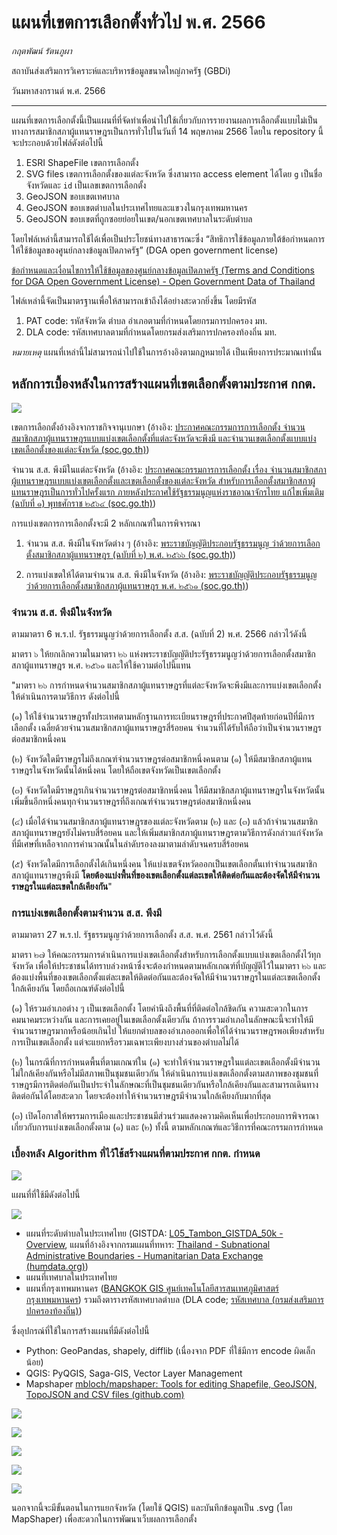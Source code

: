 # แผนที่เขตการเลือกตั้งทั่วไป พ.ศ. 2566

*กฤตพัฒน์ รัตนภูผา*

สถาบันส่งเสริมการวิเคราะห์และบริหารข้อมูลขนาดใหญ่ภาครัฐ (GBDi)

วันมหาสงกรานต์ พ.ศ. 2566

---

แผนที่เขตการเลือกตั้งนี้เป็นแผนที่ที่จัดทำเพื่อนำไปใช้เกี่ยวกับการรายงานผลการเลือกตั้งแบบไม่เป็นทางการสมาชิกสภาผู้แทนราษฎรเป็นการทั่วไปในวันที่ 14 พฤษภาคม 2566 โดยใน repository นี้จะประกอบด้วยไฟล์ดังต่อไปนี้

1. ESRI ShapeFile เขตการเลือกตั้ง
2. SVG files เขตการเลือกตั้งของแต่ละจังหวัด ซึ่งสามารถ access element ได้โดย `g` เป็นชื่อจังหวัดและ `id` เป็นเลขเขตการเลือกตั้ง
3. GeoJSON ขอบเขตเทศบาล
4. GeoJSON ขอบเขตตำบลในประเทศไทยและแขวงในกรุงเทพมหานคร
5. GeoJSON ขอบเขตที่ถูกซอยย่อยในเขต/นอกเขตเทศบาลในระดับตำบล

โดยไฟล์เหล่านี้สามารถใช้ได้เพื่อเป็นประโยชน์ทางสาธารณะซึ่ง “สิทธิการใช้ข้อมูลภายใต้ข้อกำหนดการให้ใช้ข้อมูลของศูนย์กลางข้อมูลเปิดภาครัฐ” (DGA open government license)

[ข้อกำหนดและเงื่อนไขการให้ใช้ข้อมูลของศูนย์กลางข้อมูลเปิดภาครัฐ (Terms and Conditions for DGA Open Government License) - Open Government Data of Thailand](https://data.go.th/pages/dga-open-government-license)

ไฟล์เหล่านี้จัดเป็นมาตรฐานเพื่อให้สามารถเข้าถึงได้อย่างสะดวกยิ่งขึ้น โดยมีรหัส

1. PAT code: รหัสจังหวัด ตำบล อำเภอตามที่กำหนดโดยกรมการปกครอง มท.
2. DLA code: รหัสเทศบาลตามที่กำหนดโดยกรมส่งเสริมการปกครองท้องถิ่น มท.

*หมายเหตุ* แผนที่เหล่านี้ไม่สามารถนำไปใช้ในการอ้างอิงตามกฎหมายได้ เป็นเพียงการประมาณเท่านั้น

## หลักการเบื้องหลังในการสร้างแผนที่เขตเลือกตั้งตามประกาศ กกต.

![](Pic_README/Ratchakitcha.png)

เขตการเลือกตั้งอ้างอิงจากราชกิจจานุเบกษา (อ้างอิง: [ประกาศคณะกรรมการการเลือกตั้ง จำนวนสมาชิกสภาผู้แทนราษฎรแบบแบ่งเขตเลือกตั้งที่แต่ละจังหวัดจะพึงมี และจำนวนเขตเลือกตั้งแบบแบ่งเขตเลือกตั้งของแต่ละจังหวัด (soc.go.th)](https://ratchakitcha.soc.go.th/documents/140A023N0000000000500.pdf))

จำนวน ส.ส. พึงมีในแต่ละจังหวัด (อ้างอิง: [ประกาศคณะกรรมการการเลือกตั้ง เรื่อง จำนวนสมาชิกสภาผู้แทนราษฎรแบบแบ่งเขตเลือกตั้งและเขตเลือกตั้งของแต่ละจังหวัด สำหรับการเลือกตั้งสมาชิกสภาผู้แทนราษฎรเป็นการทั่วไปครั้งแรก ภายหลังประกาศใช้รัฐธรรมนูญแห่งราชอาณาจักรไทย แก้ไขเพิ่มเติม (ฉบับที่ ๑) พุทธศักราช ๒๕๖๔ (soc.go.th)](https://ratchakitcha.soc.go.th/documents/140A008N0000000003102.pdf))

การแบ่งเขตการการเลือกตั้งจะมี 2 หลักเกณฑ์ในการพิจารณา
1. จำนวน ส.ส. พึงมีในจังหวัดต่าง ๆ (อ้างอิง: [พระราชบัญญัติประกอบรัฐธรรมนูญ ว่าด้วยการเลือกตั้งสมาชิกสภาผู้แทนราษฎร (ฉบับที่ ๒) พ.ศ. ๒๕๖๖ (soc.go.th)](https://ratchakitcha.soc.go.th/documents/140A007N0000000000100.pdf))

2. การแบ่งเขตให้ได้ตามจำนวน ส.ส. พึงมีในจังหวัด (อ้างอิง: [พระราชบัญญัติประกอบรัฐธรรมนูญ ว่าด้วยการเลือกตั้งสมาชิกสภาผู้แทนราษฎร พ.ศ. ๒๕๖๑ (soc.go.th)](https://ratchakitcha.soc.go.th/documents/2147915.pdf))

### จำนวน ส.ส. พึงมีในจังหวัด
ตามมาตรา 6 พ.ร.ป. รัฐธรรมนูญว่าด้วยการเลือกตั้ง ส.ส. (ฉบับที่ 2) พ.ศ. 2566 กล่าวไว้ดังนี้

มาตรา ๖ ให้ยกเลิกความในมาตรา ๒๖ แห่งพระราชบัญญัติประรัฐธรรมนูญว่าด้วยการเลือกตั้งสมาชิกสภาผู้แทนราษฎร พ.ศ. ๒๕๖๑ และให้ใช้ความต่อไปนี้แทน

"มาตรา ๒๖ การกำหนดจำนวนสมาชิกสภาผู้แทนราษฎรที่แต่ละจังหวัดจะพึงมีและการแบ่งเขตเลือกตั้ง ให้ดำเนินการตามวิธีการ ดังต่อไปนี้

(๑) ให้ใช้จำนวนราษฎรทั้งประเทศตามหลักฐานการทะเบียนราษฎรที่ประกาศปีสุดท้ายก่อนปีที่มีการเลือกตั้ง เฉลี่ยด้วยจำนวนสมาชิกสภาผู้แทนราษฎรสี่ร้อยคน จำนวนที่ได้รับให้ถือว่าเป็นจำนวนราษฎรต่อสมาชิกหนึ่งคน

(๒) จังหวัดใดมีราษฎรไม่ถึงเกณฑ์จำนวนราษฎรต่อสมาชิกหนึ่งคนตาม (๑) ให้มีสมาชิกสภาผู้แทนราษฎรในจังหวัดนั้นได้หนึ่งคน โดยให้ถือเขตจังหวัดเป็นเขตเลือกตั้ง

(๓) จังหวัดใดมีราษฎรเกินจำนวนราษฎรต่อสมาชิกหนึ่งคน ให้มีสมาชิกสภาผู้แทนราษฎรในจังหวัดนั้นเพิ่มขึ้นอีกหนึ่งคนทุกจำนวนราษฎรที่ถึงเกณฑ์จำนวนราษฎรต่อสมาชิกหนึ่งคน

(๔) เมื่อได้จำนวนสมาชิกสภาผู้แทนราษฎรของแต่ละจังหวัดตาม (๒) และ (๓) แล้วถ้าจำนวนสมาชิกสภาผู้แทนราษฎรยังไม่ครบสี่ร้อยคน และให้เพิ่มสมาชิกสภาผู้แทนราษฎรตามวิธีการดังกล่าวแก่จังหวัดที่มีเศษที่เหลือจากการคำนวณนั้นในลำดับรองลงมาตามลำดับจนครบสี่ร้อยคน

(๕) จังหวัดใดมีการเลือกตั้งได้เกินหนึ่งคน ให้แบ่งเขตจังหวัดออกเป็นเขตเลือกตั้นเท่าจำนวนสมาชิกสภาผู้แทนราษฎรพึงมี **โดยต้องแบ่งพื้นที่ของเขตเลือกตั้งแต่ละเขตให้ติดต่อกันและต้องจัดให้มีจำนวนราษฎรในแต่ละเขตใกล้เคียงกัน**"

### การแบ่งเขตเลือกตั้งตามจำนวน ส.ส. พึงมี
ตามมาตรา 27 พ.ร.ป. รัฐธรรมนูญว่าด้วยการเลือกตั้ง ส.ส. พ.ศ. 2561 กล่าวไว้ดังนี้

มาตรา ๒๗ ให้คณะกรรมการดำเนินการแบ่งเขตเลือกตั้งสำหรับการเลือกตั้งแบบแบ่งเขตเลือกตั้งไว้ทุกจังหวัด เพื่อให้ประชาชนได้ทราบล่วงหน้าซึ่งจะต้องกำหนดตามหลักเกณฑ์ที่บัญญัติไว้ในมาตรา ๒๖ และต้องแบ่งพื้นที่ของเขตเลือกตั้งแต่ละเขตให้ติดต่อกันและต้องจัดให้มีจำนวนราษฎรในแต่ละเขตเลือกตั้งใกล้เคียงกัน โดยถือเกณฑ์ดังต่อไปนี้

(๑) ให้รวมอำเภอต่าง ๆ เป็นเขตเลือกตั้ง โดยคำนึงถึงพื้นที่ที่ติดต่อใกล้ชิดกัน ความสะดวกในการคมนาคมระหว่างกัน และการเคยอยู่ในเขตเลือกตั้งเดียวกัน ถ้าการรวมอำเภอในลักษณะนี้จะทำให้มีจำนวนราษฎรมากหรือน้อยเกินไป ให้แยกตำบลของอำเภอออกเพื่อให้ได้จำนวนราษฎรพอเพียงสำหรับการเป็นเขตเลือกตั้ง แต่จะแยกหรือรวมเฉพาะเพียงบางส่วนของตำบลไม่ได้

(๒) ในกรณีที่การกำหนดพื้นที่ตามเกณฑ์ใน (๑) จะทำให้จำนวนราษฎรในแต่ละเขตเลือกตั้งมีจำนวนไม่ใกล้เคียงกันหรือไม่มีสภาพเป็นชุมชนเดียวกัน ให้ดำเนินการแบ่งเขตเลือกตั้งตามสภาพของชุมชนที่ราษฎรมีการติดต่อกันเป็นประจำในลักษณะที่เป็นชุมชนเดียวกันหรือใกล้เคียงกันและสามารถเดินทางติดต่อกันได้โดยสะดวก โดยจะต้องทำให้จำนวนราษฎรมีจำนวนใกล้เคียงกับมากที่สุด

(๓) เปิดโอกาสให้พรรมการเมืองและประชาชนมีส่วนร่วมแสดงความคิดเห็นเพื่อประกอบการพิจารณาเกี่ยวกับการแบ่งเขตเลือกตั้งตาม (๑) และ (๒) ทั้งนี้ ตามหลักเกณฑ์และวิธีการที่คณะกรรมการกำหนด

### เบื้องหลัง Algorithm ที่ไว้ใช้สร้างแผนที่ตามประกาศ กกต. กำหนด

![](Pic_README/Overall.png)

แผนที่ที่ใช้มีดังต่อไปนี้

![](Pic_README/Maps_for_construction.png)

- แผนที่ระดับตำบลในประเทศไทย (GISTDA: [L05_Tambon_GISTDA_50k - Overview](https://gistdaportal.gistda.or.th/portal/home/item.html?id=635097fec40c4b72ad2d1a534071fffb), แผนที่อ้างอิงจากกรมแผนที่ทหาร: [Thailand - Subnational Administrative Boundaries - Humanitarian Data Exchange (humdata.org)](https://data.humdata.org/dataset/cod-ab-tha))
- แผนที่เทศบาลในประเทศไทย
- แผนที่กรุงเทพมหานคร ([BANGKOK GIS ศูนย์เทคโนโลยีสารสนเทศภูมิศาสตร์กรุงเทพมหานคร](http://www.bangkokgis.com/modules.php?m=download_shapefile))
รวมถึงตารางรหัสเทศบาลตำบล (DLA code; [รหัสเทศบาล (กรมส่งเสริมการปกครองท้องถิ่น)](http://www.dla.go.th/work/orginfo.pdf))

ซึ่งอุปกรณ์ที่ใช้ในการสร้างแผนที่มีดังต่อไปนี้
- Python: GeoPandas, shapely, difflib (เนื่องจาก PDF ที่ใช้มีการ encode ผิดเล็กน้อย)
- QGIS: PyQGIS, Saga-GIS, Vector Layer Management
- Mapshaper [mbloch/mapshaper: Tools for editing Shapefile, GeoJSON, TopoJSON and CSV files (github.com)](https://github.com/mbloch/mapshaper)

![](Pic_README/Table_manipulation.png)

![](Pic_README/split_regions_example.png)

![](Pic_README/Inclusion.png)

![](Pic_README/Exclusion.png)

![](Pic_README/Split_regions.png)

นอกจากนี้จะมีขั้นตอนในการแยกจังหวัด (โดยใช้ QGIS) และบันทึกข้อมูลเป็น .svg (โดย MapShaper) เพื่อสะดวกในการพัฒนาเว็บผลการเลือกตั้ง
